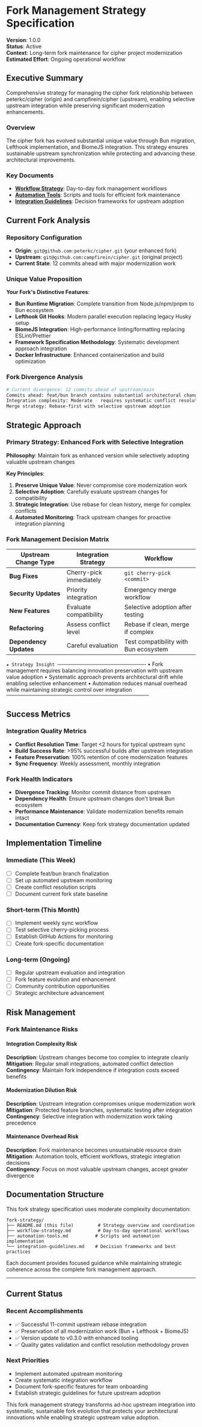# Fork Management Strategy Specification

**Version**: 1.0.0  
**Status**: Active  
**Context**: Long-term fork maintenance for cipher project modernization  
**Estimated Effort**: Ongoing operational workflow  

## Executive Summary

Comprehensive strategy for managing the cipher fork relationship between peterkc/cipher (origin) and campfirein/cipher (upstream), enabling selective upstream integration while preserving significant modernization enhancements.

### Overview
The cipher fork has evolved substantial unique value through Bun migration, Lefthook implementation, and BiomeJS integration. This strategy ensures sustainable upstream synchronization while protecting and advancing these architectural improvements.

### Key Documents
- **[Workflow Strategy](workflow-strategy.md)**: Day-to-day fork management workflows
- **[Automation Tools](automation-tools.md)**: Scripts and tools for efficient fork maintenance  
- **[Integration Guidelines](integration-guidelines.md)**: Decision frameworks for upstream adoption

## Current Fork Analysis

### Repository Configuration
- **Origin**: `git@github.com:peterkc/cipher.git` (your enhanced fork)
- **Upstream**: `git@github.com:campfirein/cipher.git` (original project)
- **Current State**: 12 commits ahead with major modernization work

### Unique Value Proposition

**Your Fork's Distinctive Features**:
- **Bun Runtime Migration**: Complete transition from Node.js/npm/pnpm to Bun ecosystem
- **Lefthook Git Hooks**: Modern parallel execution replacing legacy Husky setup
- **BiomeJS Integration**: High-performance linting/formatting replacing ESLint/Prettier
- **Framework Specification Methodology**: Systematic development approach integration
- **Docker Infrastructure**: Enhanced containerization and build optimization

### Fork Divergence Analysis
```bash
# Current divergence: 12 commits ahead of upstream/main
Commits ahead: feat/bun branch contains substantial architectural changes
Integration complexity: Moderate - requires systematic conflict resolution
Merge strategy: Rebase-first with selective upstream adoption
```

## Strategic Approach

### Primary Strategy: **Enhanced Fork with Selective Integration**

**Philosophy**: Maintain fork as enhanced version while selectively adopting valuable upstream changes

**Key Principles**:
1. **Preserve Unique Value**: Never compromise core modernization work
2. **Selective Adoption**: Carefully evaluate upstream changes for compatibility  
3. **Strategic Integration**: Use rebase for clean history, merge for complex conflicts
4. **Automated Monitoring**: Track upstream changes for proactive integration planning

### Fork Management Decision Matrix

| Upstream Change Type | Integration Strategy | Workflow |
|---------------------|---------------------|----------|
| **Bug Fixes** | Cherry-pick immediately | `git cherry-pick <commit>` |
| **Security Updates** | Priority integration | Emergency merge workflow |
| **New Features** | Evaluate compatibility | Selective adoption after testing |
| **Refactoring** | Assess conflict level | Rebase if clean, merge if complex |
| **Dependency Updates** | Careful evaluation | Test compatibility with Bun ecosystem |

`★ Strategy Insight ─────────────────────────────────`
• Fork management requires balancing innovation preservation with upstream value adoption
• Systematic approach prevents architectural drift while enabling selective enhancement
• Automation reduces manual overhead while maintaining strategic control over integration
`─────────────────────────────────────────────────────`

## Success Metrics

### Integration Quality Metrics
- **Conflict Resolution Time**: Target <2 hours for typical upstream sync
- **Build Success Rate**: >95% successful builds after upstream integration
- **Feature Preservation**: 100% retention of core modernization features
- **Sync Frequency**: Weekly assessment, monthly integration

### Fork Health Indicators
- **Divergence Tracking**: Monitor commit distance from upstream
- **Dependency Health**: Ensure upstream changes don't break Bun ecosystem
- **Performance Maintenance**: Validate modernization benefits remain intact
- **Documentation Currency**: Keep fork strategy documentation updated

## Implementation Timeline

### Immediate (This Week)
- [ ] Complete feat/bun branch finalization
- [ ] Set up automated upstream monitoring
- [ ] Create conflict resolution scripts
- [ ] Document current fork state baseline

### Short-term (This Month)  
- [ ] Implement weekly sync workflow
- [ ] Test selective cherry-picking process
- [ ] Establish GitHub Actions for monitoring
- [ ] Create fork-specific documentation

### Long-term (Ongoing)
- [ ] Regular upstream evaluation and integration
- [ ] Fork feature evolution and enhancement
- [ ] Community contribution opportunities
- [ ] Strategic architecture advancement

## Risk Management

### Fork Maintenance Risks

#### Integration Complexity Risk
**Description**: Upstream changes become too complex to integrate cleanly  
**Mitigation**: Regular small integrations, automated conflict detection  
**Contingency**: Maintain fork independence if integration costs exceed benefits

#### Modernization Dilution Risk
**Description**: Upstream integration compromises unique modernization work  
**Mitigation**: Protected feature branches, systematic testing after integration  
**Contingency**: Selective integration with modernization work taking precedence

#### Maintenance Overhead Risk
**Description**: Fork maintenance becomes unsustainable resource drain  
**Mitigation**: Automation tools, efficient workflows, strategic integration decisions  
**Contingency**: Focus on most valuable upstream changes, accept greater divergence

## Documentation Structure

This fork strategy specification uses moderate complexity documentation:

```
fork-strategy/
├── README.md (this file)         # Strategy overview and coordination
├── workflow-strategy.md          # Day-to-day operational workflows  
├── automation-tools.md          # Scripts and automation implementation
└── integration-guidelines.md    # Decision frameworks and best practices
```

Each document provides focused guidance while maintaining strategic coherence across the complete fork management approach.

---

## Current Status

### Recent Accomplishments
- ✅ Successful 11-commit upstream rebase integration
- ✅ Preservation of all modernization work (Bun + Lefthook + BiomeJS)
- ✅ Version update to v0.3.0 with enhanced tooling
- ✅ Quality gates validation and conflict resolution methodology proven

### Next Priorities  
- Implement automated upstream monitoring
- Create systematic integration workflow
- Document fork-specific features for team onboarding
- Establish strategic guidelines for future upstream adoption

This fork management strategy transforms ad-hoc upstream integration into systematic, sustainable fork evolution that protects your architectural innovations while enabling strategic upstream value adoption.